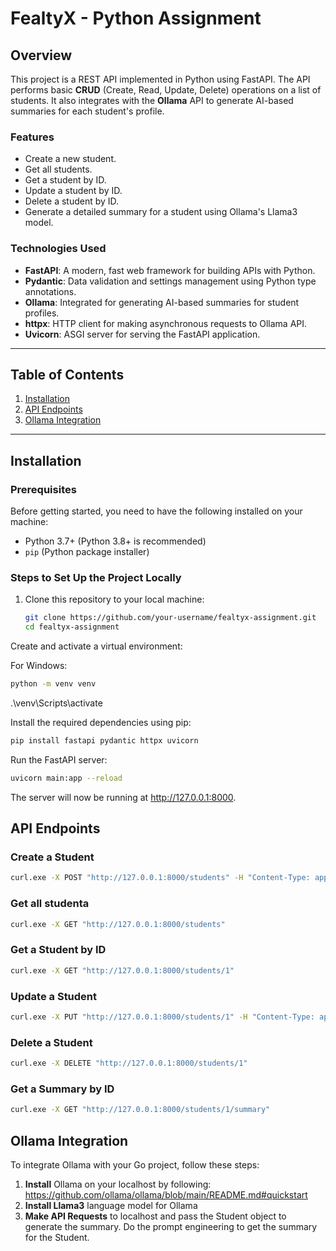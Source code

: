 # FealtyX - Python Assignment

## Overview

This project is a REST API implemented in Python using FastAPI. The API performs basic **CRUD** (Create, Read, Update, Delete) operations on a list of students. It also integrates with the **Ollama** API to generate AI-based summaries for each student's profile. 

### Features
- Create a new student.
- Get all students.
- Get a student by ID.
- Update a student by ID.
- Delete a student by ID.
- Generate a detailed summary for a student using Ollama's Llama3 model.

### Technologies Used
- **FastAPI**: A modern, fast web framework for building APIs with Python.
- **Pydantic**: Data validation and settings management using Python type annotations.
- **Ollama**: Integrated for generating AI-based summaries for student profiles.
- **httpx**: HTTP client for making asynchronous requests to Ollama API.
- **Uvicorn**: ASGI server for serving the FastAPI application.

---

## Table of Contents
1. [Installation](#installation)
2. [API Endpoints](#api-endpoints)
3. [Ollama Integration](#ollama-integration)

---

## Installation

### Prerequisites
Before getting started, you need to have the following installed on your machine:

- Python 3.7+ (Python 3.8+ is recommended)
- `pip` (Python package installer)

### Steps to Set Up the Project Locally

1. Clone this repository to your local machine:

   ```bash
   git clone https://github.com/your-username/fealtyx-assignment.git
   cd fealtyx-assignment
Create and activate a virtual environment:

For Windows:

```bash
python -m venv venv
```
.\venv\Scripts\activate

Install the required dependencies using pip:

```bash
pip install fastapi pydantic httpx uvicorn
```


Run the FastAPI server:

```bash
uvicorn main:app --reload
```
The server will now be running at http://127.0.0.1:8000.

## API Endpoints

### Create a Student
```bash
curl.exe -X POST "http://127.0.0.1:8000/students" -H "Content-Type: application/json" -d "{\"id\": 1, \"name\": \"Sanskar\", \"age\": 22, \"email\": \"sanskargupta9415@gmail.com\"}"
```

### Get all studenta
```bash
curl.exe -X GET "http://127.0.0.1:8000/students"
```
### Get a Student by ID
```bash
curl.exe -X GET "http://127.0.0.1:8000/students/1"
```
### Update a Student
```bash
curl.exe -X PUT "http://127.0.0.1:8000/students/1" -H "Content-Type: application/json" -d "{\"id\": 1, \"name\": \"HEYYBRO\", \"age\": 56, \"email\": \"sanskargupta@gmail.com\"}"
```

### Delete a Student
```bash
curl.exe -X DELETE "http://127.0.0.1:8000/students/1"
```
### Get a Summary by ID
```bash
curl.exe -X GET "http://127.0.0.1:8000/students/1/summary"
```

## Ollama Integration

To integrate Ollama with your Go project, follow these steps:

1. **Install** Ollama on your localhost by following: https://github.com/ollama/ollama/blob/main/README.md#quickstart
2. **Install Llama3** language model for Ollama
3. **Make API Requests** to localhost and pass the Student object to generate the summary. Do the prompt engineering to get the summary for the Student.
